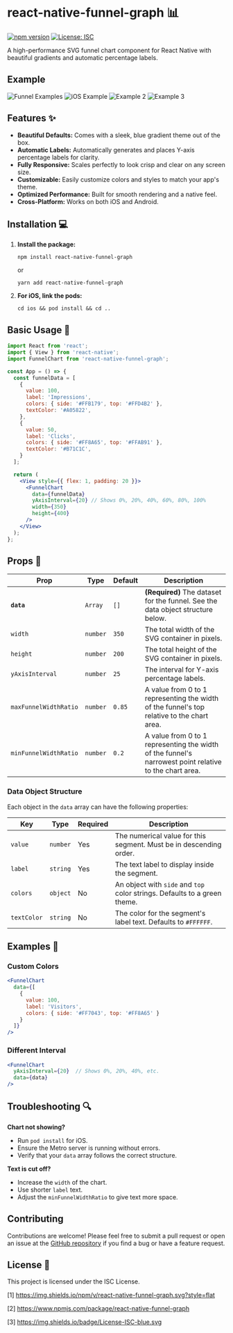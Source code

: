 
# react-native-funnel-graph 📊

[![npm version](https://img.shields.io/npm/v/react-native-funnel-graph.svg?style=flat)](https://www.npmjs.com/package/react-native-funnel-graph)
[![License: ISC](https://img.shields.io/badge/License-ISC-blue.svg)](https://opensource.org/licenses/ISC)

A high-performance SVG funnel chart component for React Native with beautiful gradients and automatic percentage labels.

## Example

![Funnel Examples](https://raw.githubusercontent.com/Abhishek-Appstn/react-native-funnel-graph/main/assets/example/image/exampleimage.png)
![iOS Example](https://raw.githubusercontent.com/Abhishek-Appstn/react-native-funnel-graph/main/assets/example/image/ExampleIos.png)
![Example 2](https://raw.githubusercontent.com/Abhishek-Appstn/react-native-funnel-graph/main/assets/example/image/Graph%202.png)
![Example 3](https://raw.githubusercontent.com/Abhishek-Appstn/react-native-funnel-graph/main/assets/example/image/Graph3.png)

## Features ✨

*   **Beautiful Defaults:** Comes with a sleek, blue gradient theme out of the box.
*   **Automatic Labels:** Automatically generates and places Y-axis percentage labels for clarity.
*   **Fully Responsive:** Scales perfectly to look crisp and clear on any screen size.
*   **Customizable:** Easily customize colors and styles to match your app's theme.
*   **Optimized Performance:** Built for smooth rendering and a native feel.
*   **Cross-Platform:** Works on both iOS and Android.

## Installation 💻

1.  **Install the package:**
    ```
    npm install react-native-funnel-graph
    ```
    or
    ```
    yarn add react-native-funnel-graph
    ```

2.  **For iOS, link the pods:**
    ```
    cd ios && pod install && cd ..
    ```


## Basic Usage 🚀

```jsx
import React from 'react';
import { View } from 'react-native';
import FunnelChart from 'react-native-funnel-graph';

const App = () => {
  const funnelData = [
    {
      value: 100,
      label: 'Impressions',
      colors: { side: '#FFB179', top: '#FFD4B2' },
      textColor: '#A05822',
    },
    {
      value: 50,
      label: 'Clicks',
      colors: { side: '#FF8A65', top: '#FFAB91' },
      textColor: '#B71C1C',
    }
  ];

  return (
    <View style={{ flex: 1, padding: 20 }}>
      <FunnelChart 
        data={funnelData}
        yAxisInterval={20} // Shows 0%, 20%, 40%, 60%, 80%, 100%
        width={350}
        height={400}
      />
    </View>
  );
};
```

## Props 🔧

| Prop                  | Type    | Default | Description                                                                                                |
| --------------------- | ------- | ------- | ---------------------------------------------------------------------------------------------------------- |
| **`data`**            | `Array` | `[]`    | **(Required)** The dataset for the funnel. See the data object structure below.                            |
| `width`               | `number`| `350`   | The total width of the SVG container in pixels.                                                            |
| `height`              | `number`| `200`   | The total height of the SVG container in pixels.                                                           |
| `yAxisInterval`       | `number`| `25`    | The interval for Y-axis percentage labels.                                                                 |
| `maxFunnelWidthRatio` | `number`| `0.85`  | A value from 0 to 1 representing the width of the funnel's top relative to the chart area.                 |
| `minFunnelWidthRatio` | `number`| `0.2`   | A value from 0 to 1 representing the width of the funnel's narrowest point relative to the chart area.     |

### Data Object Structure

Each object in the `data` array can have the following properties:

| Key         | Type     | Required | Description                                                                    |
| ----------- | -------- | -------- | ------------------------------------------------------------------------------ |
| `value`     | `number` | Yes      | The numerical value for this segment. Must be in descending order.             |
| `label`     | `string` | Yes      | The text label to display inside the segment.                                  |
| `colors`    | `object` | No       | An object with `side` and `top` color strings. Defaults to a green theme.      |
| `textColor` | `string` | No       | The color for the segment's label text. Defaults to `#FFFFFF`.                 |

## Examples 🎨

### Custom Colors
```jsx
<FunnelChart
  data={[
    {
      value: 100,
      label: 'Visitors',
      colors: { side: '#FF7043', top: '#FF8A65' }
    }
  ]}
/>
```

### Different Interval
```jsx
<FunnelChart
  yAxisInterval={20}  // Shows 0%, 20%, 40%, etc.
  data={data}
/>
```

## Troubleshooting 🔍

**Chart not showing?**
- Run `pod install` for iOS.
- Ensure the Metro server is running without errors.
- Verify that your `data` array follows the correct structure.

**Text is cut off?**
- Increase the `width` of the chart.
- Use shorter `label` text.
- Adjust the `minFunnelWidthRatio` to give text more space.

## Contributing

Contributions are welcome! Please feel free to submit a pull request or open an issue at the [GitHub repository](https://github.com/Abhishek-Appstn/react-native-funnel-graph) if you find a bug or have a feature request.

## License 📄

This project is licensed under the ISC License.

[1] https://img.shields.io/npm/v/react-native-funnel-graph.svg?style=flat

[2] https://www.npmjs.com/package/react-native-funnel-graph

[3] https://img.shields.io/badge/License-ISC-blue.svg